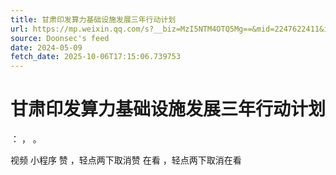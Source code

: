 ```yaml
---
title: 甘肃印发算力基础设施发展三年行动计划
url: https://mp.weixin.qq.com/s?__biz=MzI5NTM4OTQ5Mg==&mid=2247622411&idx=2&sn=852397f12db284d6db884449acb6ac43
source: Doonsec's feed
date: 2024-05-09
fetch_date: 2025-10-06T17:15:06.739753
---
```


# 甘肃印发算力基础设施发展三年行动计划

：
，
。

视频
小程序
赞
，轻点两下取消赞
在看
，轻点两下取消在看